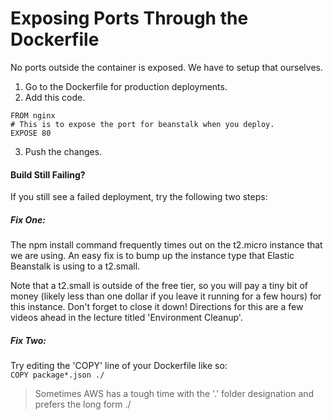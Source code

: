 # Exposing Ports Through the Dockerfile
No ports outside the container is exposed. We have to setup that ourselves.  
1. Go to the Dockerfile for production deployments.  
2. Add this code.  
```
FROM nginx
# This is to expose the port for beanstalk when you deploy.
EXPOSE 80
```
3. Push the changes.  

#### Build Still Failing?

If you still see a failed deployment, try the following two steps:  
##### Fix One:
The npm install command frequently times out on the t2.micro instance that we are using.  An easy fix is to bump up the instance type that Elastic Beanstalk is using to a t2.small.  

Note that a t2.small is outside of the free tier, so you will pay a tiny bit of money (likely less than one dollar if you leave it running for a few hours) for this instance.  Don't forget to close it down!  Directions for this are a few videos ahead in the lecture titled 'Environment Cleanup'.  

##### Fix Two:
Try editing the 'COPY' line of your Dockerfile like so:  
```COPY package*.json ./```  
> Sometimes AWS has a tough time with the '.' folder designation and prefers the long form ./  
